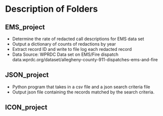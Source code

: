 # Description of Folders

## EMS_project
- Determine the rate of redacted call descriptions for EMS data set
- Output a dictionary of counts of redactions by year
- Extract record ID and write to file log each redacted record
- Data Source: WPRDC Data set on EMS/Fire dispatch 
<br> data.wprdc.org/dataset/allegheny-county-911-dispatches-ems-and-fire

## JSON_project

- Python program that takes in a csv file and a json search criteria file 
- Output json file containing the records matched by the search criteria.

## ICON_project

